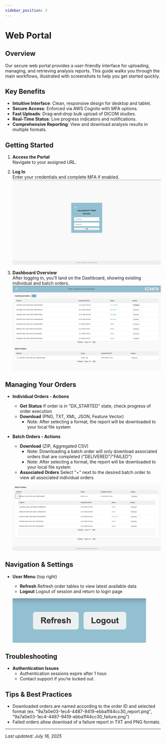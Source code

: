 ```yaml
---
sidebar_position: 3
---
```


# Web Portal

## Overview

Our secure web portal provides a user-friendly interface for uploading, managing, and retrieving analysis reports. This guide walks you through the main workflows, illustrated with screenshots to help you get started quickly.

## Key Benefits

- **Intuitive Interface**: Clean, responsive design for desktop and tablet.
- **Secure Access**: Enforced via AWS Cognito with MFA options.
- **Fast Uploads**: Drag‑and‑drop bulk upload of DICOM studies.
- **Real‑Time Status**: Live progress indicators and notifications.
- **Comprehensive Reporting**: View and download analysis results in multiple formats.

## Getting Started

1. **Access the Portal**  
   Navigate to your assigned URL.

2. **Log In**  
   Enter your credentials and complete MFA if enabled.  
   ![Login Page](/img/portal_login_page.png)

3. **Dashboard Overview**  
   After logging in, you’ll land on the Dashboard, showing existing individual and batch orders.  
   ![Dashboard Overview](/img/landing_page_with_status.png)

## Managing Your Orders

- **Individual Orders - Actions**

  - **Get Status** If order is in "DX_STARTED" state, check progress of order execution
  - **Download** (PNG, TXT, XML, JSON, Feature Vector)
    - Note: After selecting a format, the report will be downloaded to your local file system

- **Batch Orders - Actions**

  - **Download** (ZIP, Aggregated CSV)
    - Note: Downloading a batch order will only download associated orders that are completed ("DELIVERED"/"FAILED")
    - Note: After selecting a format, the report will be downloaded to your local file system
  - **Associated Orders** Select "+" next to the desired batch order to view all associated individual orders

  ![Batch Order View Expanded](/img/batch_order_expanded.png)

## Navigation & Settings

- **User Menu** (top right)

  - **Refresh** Refresh order tables to view latest available data
  - **Logout** Logout of session and return to login page

  ![Settings Panel](/img/user_menu.png)

## Troubleshooting

- **Authentication Issues**
  - Authentication sessions expire after 1 hour.
  - Contact support if you’re locked out.

## Tips & Best Practices

- Downloaded orders are named according to the order ID and selected format (ex. "9a7a0e03-1ec4-4487-9419-ebba1f44cc30_report.png", "9a7a0e03-1ec4-4487-9419-ebba1f44cc30_failure.png")
- Failed orders allow download of a failure report in TXT and PNG formats.

---

_Last updated: July 16, 2025_
